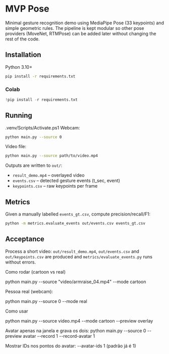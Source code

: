 # MVP Pose

Minimal gesture recognition demo using MediaPipe Pose (33 keypoints) and
simple geometric rules. The pipeline is kept modular so other pose
providers (MoveNet, RTMPose) can be added later without changing the
rest of the code.

## Installation

Python 3.10+

```bash
pip install -r requirements.txt
```

### Colab

```python
!pip install -r requirements.txt
```

## Running

.venv/Scripts/Activate.ps1
Webcam:

```bash
python main.py --source 0
```

Video file:

```bash
python main.py --source path/to/video.mp4
```

Outputs are written to `out/`:

* `result_demo.mp4` – overlayed video
* `events.csv` – detected gesture events (t_sec, event)
* `keypoints.csv` – raw keypoints per frame

## Metrics

Given a manually labelled `events_gt.csv`, compute precision/recall/F1:

```bash
python -m metrics.evaluate_events out/events.csv events_gt.csv
```

## Acceptance

Process a short video: `out/result_demo.mp4`, `out/events.csv` and
`out/keypoints.csv` are produced and `metrics/evaluate_events.py` runs
without errors.


Como rodar (cartoon vs real)

python main.py --source "video/armraise_04.mp4" --mode cartoon

Pessoa real (webcam):

python main.py --source 0 --mode real

Como usar

python main.py --source video.mp4 --mode cartoon --preview overlay

Avatar apenas na janela e grava os dois:
python main.py --source 0 --preview avatar --record 1 --record-avatar 1

Mostrar IDs nos pontos do avatar: --avatar-ids 1 (padrão já é 1)
